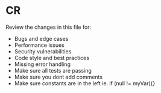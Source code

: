 # CR

Review the changes in this file for:
- Bugs and edge cases
- Performance issues
- Security vulnerabilities
- Code style and best practices
- Missing error handling
- Make sure all tests are passing
- Make sure you dont add comments
- Make sure constants are in the left ie. if (null != myVar){}